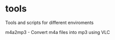 tools
=====

Tools and scripts for different enviroments

  m4a2mp3 - Convert m4a files into mp3 using VLC
